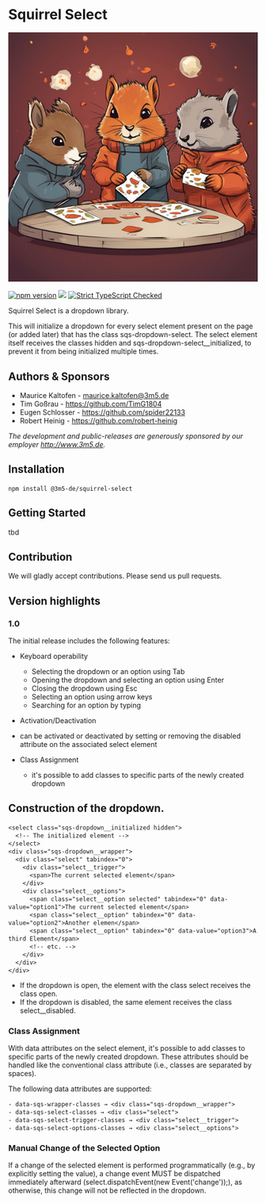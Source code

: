 # Squirrel Select

![Exploding Squirrels](explodingSquirrels.png)

[![npm version](https://badge.fury.io/js/@3m5-de%2Fsquirrel-select.svg)](https://badge.fury.io/js/@3m5-de%2Fsquirrel-select) 
[![](https://badgen.net/badge/license/MIT)]()
[![Strict TypeScript Checked](https://badgen.net/badge/TS/Strict "Strict TypeScript Checked")](https://www.typescriptlang.org)

Squirrel Select is a dropdown library.

This will initialize a dropdown for every select element present on the page (or added later) that has the class sqs-dropdown-select. The select element itself receives the classes hidden and sqs-dropdown-select__initialized, to prevent it from being initialized multiple times.

## Authors & Sponsors

* Maurice Kaltofen - [maurice.kaltofen@3m5.de](mailto:maurice.kaltofen@3m5.de)
* Tim Goßrau - https://github.com/TimG1804
* Eugen Schlosser - https://github.com/spider22133
* Robert Heinig - https://github.com/robert-heinig

*The development and public-releases are generously sponsored by our employer http://www.3m5.de.*

## Installation
```
npm install @3m5-de/squirrel-select
```

## Getting Started

tbd

## Contribution

We will gladly accept contributions. Please send us pull requests.

## Version highlights

### 1.0
The initial release includes the following features:

- Keyboard operability

  - Selecting the dropdown or an option using Tab
  - Opening the dropdown and selecting an option using Enter
  - Closing the dropdown using Esc
  - Selecting an option using arrow keys
  - Searching for an option by typing

- Activation/Deactivation
 - can be activated or deactivated by setting or removing the disabled attribute on the associated select element

- Class Assignment
  - it's possible to add classes to specific parts of the newly created dropdown

## Construction of the dropdown.

```
<select class="sqs-dropdown__initialized hidden">
  <!-- The initialized element -->
</select>
<div class="sqs-dropdown__wrapper">
  <div class="select" tabindex="0">
    <div class="select__trigger">
      <span>The current selected element</span>
    </div>
    <div class="select__options">
      <span class="select__option selected" tabindex="0" data-value="option1">The current selected element</span>
      <span class="select__option" tabindex="0" data-value="option2">Another elemen</span>
      <span class="select__option" tabindex="0" data-value="option3">A third Element</span>
      <!-- etc. -->
    </div>
  </div>
</div>
```

- If the dropdown is open, the element with the class select receives the class open.
- If the dropdown is disabled, the same element receives the class select__disabled.

### Class Assignment

With data attributes on the select element, it's possible to add classes to specific parts of the newly created dropdown. These attributes should be handled like the conventional class attribute (i.e., classes are separated by spaces).

The following data attributes are supported:

    - data-sqs-wrapper-classes → <div class="sqs-dropdown__wrapper">
    - data-sqs-select-classes → <div class="select">
    - data-sqs-select-trigger-classes → <div class="select__trigger">
    - data-sqs-select-options-classes → <div class="select__options">


### Manual Change of the Selected Option

If a change of the selected element is performed programmatically (e.g., by explicitly setting the value), a change event MUST be dispatched immediately afterward (select.dispatchEvent(new Event('change'));), as otherwise, this change will not be reflected in the dropdown.


